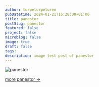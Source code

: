 ```yaml
---
author: turpelurpeluren
pubDatetime: 2024-01-21T16:28:00+01:00
title: panestor
postSlug: panestor
featured: false
project: false
microblog: false
image: true
draft: false
tags: 
description: image test post of panestor
---
```


![panestor](@assets/images/kroppisstortransparent2.png)

[more panestor ->](/posts/an-attempt-to-dominate)